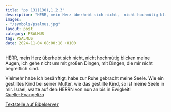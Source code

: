 ```yaml
---
title: "ps 131(130),1.2.3"
description: "HERR, mein Herz überhebt sich nicht,  nicht hochmütig blicken meine Augen,  ich gehe nicht um mit großen Dingen,  mit Dingen, die mir nicht begreiflich sind.  Vielmehr habe ich besänftigt, habe zur Ruhe gebracht meine Seele.  Wie ein gestilltes Kind bei seiner Mutter,  wie d...."
images:
- "/symbols/psalmus.jpg"
layout: post
category: PSALMUS
tag: PSALMUS
date: 2024-11-04 08:00:18 +0100
---
```

HERR, mein Herz überhebt sich nicht, 
nicht hochmütig blicken meine Augen, 
ich gehe nicht um mit großen Dingen, 
mit Dingen, die mir nicht begreiflich sind.

Vielmehr habe ich besänftigt, habe zur Ruhe gebracht meine Seele. 
Wie ein gestilltes Kind bei seiner Mutter, 
wie das gestillte Kind, so ist meine Seele in mir.<!--more-->
Israel, warte auf den HERRN 
von nun an bis in Ewigkeit!<br>
[Quelle: Evangelizo](https://evangeliumtagfuertag.org/DE/gospel)

[Textstelle auf Bibelserver](https://www.bibleserver.com/EU/ps131(130),1.2.3)
